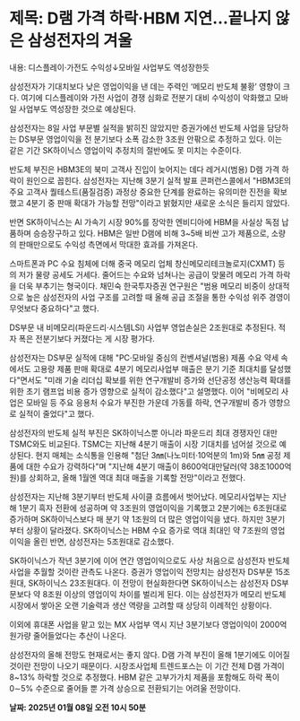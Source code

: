 # **제목: D램 가격 하락·HBM 지연…끝나지 않은 삼성전자의 겨울**

  내용: 디스플레이·가전도 수익성↓모바일 사업부도 역성장한듯

삼성전자가 기대치보다 낮은 영업이익을 낸 데는 주력인 ‘메모리 반도체 불황’ 영향이 크다. 여기에 디스플레이와 가전 사업이 경쟁 심화로 전분기 대비 수익성이 악화했고 모바일 사업부도 역성장한 것으로 예상된다.

삼성전자는 8일 사업 부문별 실적을 밝히진 않았지만 증권가에선 반도체 사업을 담당하는 DS부문 영업이익을 전 분기보다 소폭 감소한 3조원 안팎으로 추정하고 있다. 이는 같은 기간 SK하이닉스 영업이익 추정치의 절반에도 못 미치는 수준이다.

반도체 부진은 HBM3E의 북미 고객사 진입이 늦어지는 데다 레거시(범용) D램 가격 하락이 원인으로 꼽힌다. 삼성전자는 지난해 3분기 실적 발표 콘퍼런스콜에서 "HBM3E의 주요 고객사 퀄테스트(품질검증) 과정상 중요한 단계를 완료하는 유의미한 진전을 확보했고 4분기 중 판매 확대가 가능할 전망"이라고 밝혔지만 새로운 소식은 들리지 않았다.

반면 SK하이닉스는 AI 가속기 시장 90%를 장악한 엔비디아에 HBM을 사실상 독점 납품하며 승승장구하고 있다. HBM은 일반 D램에 비해 3~5배 비싼 고가 제품으로, 소량의 판매만으로도 수익성 측면에서 막대한 효과를 가져온다.

스마트폰과 PC 수요 침체에 더해 중국 메모리 업체 창신메모리테크놀로지(CXMT) 등의 저가 물량 공세도 거세다. 줄어드는 수요와 넘쳐나는 공급이 맞물려 메모리 가격 하락을 더욱 부추기는 형국이다. 채민숙 한국투자증권 연구원은 "범용 메모리 비중이 상대적으로 높은 삼성전자의 사업 구조를 고려할 때 올해 공급 조절을 통한 수익성 위주 경영이 무엇보다 중요하다"고 했다.

DS부문 내 비메모리(파운드리·시스템LSI) 사업부 영업손실은 2조원대로 추정된다. 적자 폭은 전분기보다 커졌다는 게 시장 평가다.

삼성전자는 DS부문 실적에 대해 "PC·모바일 중심의 컨벤셔널(범용) 제품 수요 약세 속에서도 고용량 제품 판매 확대로 4분기 메모리사업부 매출은 분기 기준 최대치를 달성했다"면서도 "미래 기술 리더십 확보를 위한 연구개발비 증가와 선단공정 생산능력 확대를 위한 초기 램프업 비용 증가 영향으로 실적이 감소했다"고 설명했다. 이어 "비메모리 사업은 모바일 등 주요 응용처 수요가 부진한 가운데 가동률 하락, 연구개발비 증가 영향으로 실적이 줄었다"고 했다.

삼성전자의 반도체 실적 부진은 SK하이닉스뿐 아니라 파운드리 최대 경쟁자인 대만 TSMC와도 비교된다. TSMC는 지난해 4분기 매출이 시장 기대치를 넘어설 것으로 예상된다. 현지 매체는 소식통을 인용해 "첨단 3㎚(나노미터·10억분의 1m)와 5㎚ 공정 제품에 대한 수요가 강력하다"며 "지난해 4분기 매출이 8600억대만달러(약 38조1000억원)를 상회하고, 올해 1월엔 역대 최대 매출을 기록할 전망"이라고 전했다.

삼성전자는 지난해 3분기부터 반도체 사이클 흐름에서 벗어났다. 메모리사업부는 지난해 1분기 흑자 전환에 성공하며 약 3조원의 영업이익을 기록했고 2분기에는 6조원대로 증가하며 SK하이닉스보다 매 분기 약 1조원의 더 많은 영업이익을 냈다. 하지만 3분기부터 상황이 달라졌다. SK하이닉스는 HBM 수요 증가로 역대 최대인 약 7조원의 영업이익을 올린 반면, 삼성전자는 5조원대로 감소했다.

SK하이닉스가 작년 3분기에 이어 연간 영업이익으로도 사상 처음으로 삼성전자 반도체사업을 추월할 것이란 관측도 나온다. 증권가 영업이익 전망치는 삼성전자 DS부문 15조원대, SK하이닉스 23조원대다. 이 전망이 현실화한다면 SK하이닉스는 삼성전자 DS부문보다 약 8조원 이상의 영업이익 차이를 벌리게 된다. 이는 삼성전자가 메모리 반도체 시장에서 쌓아온 오랜 기술력과 생산 역량을 고려할 때 상당히 이례적인 상황이다.

이외에 휴대폰 사업을 맡고 있는 MX 사업부 역시 지난 3분기보다 영업이익이 2000억원가량 줄어들었다는 추산이 나온다.

삼성전자의 올해 전망도 현재로서는 좋지 않다. D램 가격 부진이 올해 1분기에도 이어질 것이란 전망이 나오기 때문이다. 시장조사업체 트렌드포스는 이 기간 전체 D램 가격이 8~13% 하락할 것으로 추정했다. HBM 같은 고부가가치 제품을 포함해도 하락 폭이 0∼5% 수준으로 줄어들 뿐 가격 상승으로 전환되기는 어려울 전망이다.

  **날짜: 2025년 01월 08일 오전 10시 50분**